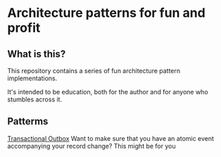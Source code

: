 # Architecture patterns for fun and profit

## What is this?
This repository contains a series of fun architecture pattern implementations.

It's intended to be education, both for the author and for anyone who stumbles across it.


## Patterms
[Transactional Outbox](/transactional-outbox) 
Want to make sure that you have an atomic event accompanying your record change? This might be for you
